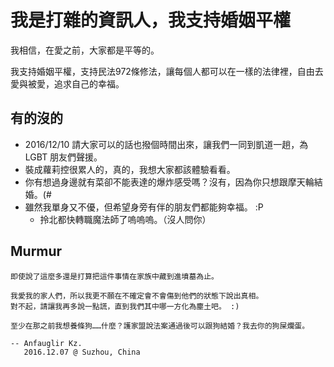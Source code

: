 # 我是打雜的資訊人，我支持婚姻平權

我相信，在愛之前，大家都是平等的。

我支持婚姻平權，支持民法972條修法，讓每個人都可以在一樣的法律裡，自由去愛與被愛，追求自己的幸福。

## 有的沒的
* 2016/12/10 請大家可以的話也撥個時間出來，讓我們一同到凱道一趟，為 LGBT 朋友們聲援。
* 裝成蘿莉控很累人的，真的，我想大家都該體驗看看。
* 你有想過身邊就有菜卻不能表達的爆炸感受嗎？沒有，因為你只想跟摩天輪結婚。(#
* 雖然我單身又不優，但希望身旁有伴的朋友們都能夠幸福。 :P
	* 拎北都快轉職魔法師了嗚嗚嗚。（沒人問你）

## Murmur
```
即使說了這麼多還是打算把這件事情在家族中藏到進墳墓為止。
	
我愛我的家人們，所以我更不願在不確定會不會傷到他們的狀態下說出真相。
對不起，請讓我再多說一點謊，直到我們其中哪一方化為塵土吧。 :)

至少在那之前我想養條狗……什麼？護家盟說法案通過後可以跟狗結婚？我去你的狗屎爛蛋。

-- Anfauglir Kz.
   2016.12.07 @ Suzhou, China
```


